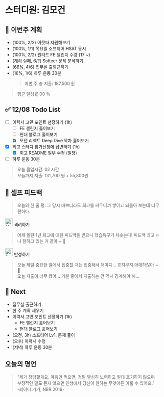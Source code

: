 # 스터디원: 김모건

## 🚀 이번주 계획

- (100%, 2/2) 아뭇따 지원해보기
- (100%, 1/1) 목요일 소프티어 HSAT 응시
- (100%, 2/2) 원티드 FE 챌린지 수강 (17 ~)
- (계획 실패, 6/?) Softeer 문제 분석하기
- (66%, 4/6) 집무실 출퇴근하기
- (16%, 1/6) 하루 운동 30분
  > 이번 주 총 지출: 187,500 원

> 평균 달성률 00 %

## ✅ 12/08 Todo List

- [ ] 이력서 고민 포인트 선정하기 (1h)
  - [ ] FE 챌린지 훓어보기
  - [ ] 현대 블로그 훓어보기
  - [x] 모던 리액트 Deep Dive 목차 훓어보기
- [x] 회고 스터디 참가신청에 답변하기 (1h)
  - [x] 회고 README 일부 수정 (일정)
- [ ] 하루 운동 30분

> 오늘 몰입시간: 02 시간<br>
> 오늘까지 지출: 131,700 원 + 55,800원

## 🎉 셀프 피드백

> 오늘의 한 줄 평: 그 당시 바쁘더라도 회고를 써두니까 쌓이고 되돌아 보는데 너무 편하다.

<img src="https://raw.githubusercontent.com/Tarikul-Islam-Anik/Animated-Fluent-Emojis/master/Emojis/Smilies/Hugging%20Face.png" alt="Hugging Face" width="25" height="25"> 격려하기</img>

> 어제 올린 1년 회고에 대한 피드백을 받으니 학습욕구가 치솟는다! 피드백 최고 🔥<br>
> 나 잘하고 있는 거 같아 ~ 🤗

<img src="https://raw.githubusercontent.com/Tarikul-Islam-Anik/Animated-Fluent-Emojis/master/Emojis/Smilies/Face%20with%20Monocle.png" alt="Face with Monocle" width="25" height="25"> 반성하기</img>

> 오늘 제일 중요한 일에서 집중할 때는 집중해서 해야지... 흐지부지 애매하잖아 ~ 🤣 <br>
> 오늘 지출이 너무 컸어... 기분 좋아서 지출하는 건 역시 경계해야 해... <br>

## 🌱 Next

- 집무실 출근하기
- 한 주 계획 세우기
- 이력서 고민 포인트 선정하기 (1h)
  - FE 챌린지 훓어보기
  - 현대 블로그 훓어보기
- (오전, 3h) 소프티어 Lv1. 문제 풀이
- (오후) 이력서 수정
- (저녁) 하루 운동 30분

## 오늘의 명언

> "제가 장담할게요. 마음만 먹으면, 정말 열심히 노력하고 절대 포기하지 않으며 부정적인 말도 듣지 않으면 인생에서 당신이 원하는 무엇이든 이룰 수 있어요." <br> -레이디 가가, NBR 2019-
